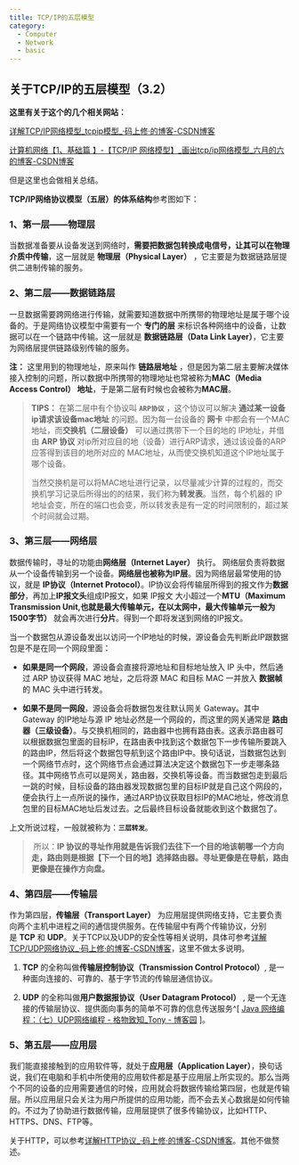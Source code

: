 ```yaml
---
title: TCP/IP的五层模型
category:
  - Computer
  - Network
  - basic
---
```


## 关于TCP/IP的五层模型（3.2）

**这里有关于这个的几个相关网站：**

[详解TCP/IP网络模型_tcpip模型_·码上修·的博客-CSDN博客](https://blog.csdn.net/wuyuhang0803/article/details/126305206)

[计算机网络【1、基础篇 】-【TCP/IP 网络模型】_画出tcp/ip网络模型_六月的六的博客-CSDN博客](https://blog.csdn.net/dearand/article/details/126135088)

但是这里也会做相关总结。

**TCP/IP网络协议模型（五层）的体系结构**参考图如下：

### 1、第一层——物理层

当数据准备要从设备发送到网络时，**需要把数据包转换成电信号，让其可以在物理介质中传输**，这一层就是 **物理层（Physical Layer）** ，它主要是为数据链路层提供二进制传输的服务。

### 2、第二层——数据链路层

一旦数据需要跨网络进行传输，就需要知道数据中所携带的物理地址是属于哪个设备的。于是网络协议模型中需要有一个 **专门的层** 来标识各种网络中的设备，让数据可以在一个链路中传输。这一层就是 **数据链路层（Data Link Layer）**，它主要为网络层提供链路级别传输的服务。

**注：** 这里用到的物理地址，原来叫作 **链路层地址** ，但是因为第二层主要解决媒体接入控制的问题，所以数据中所携带的物理地址也常被称为**MAC（Media Access Control） 地址**，于是第二层有时候也会被称为**MAC层**。

> **TIPS：** 在第二层中有个协议叫 **`ARP协议`** ，这个协议可以解决 **通过某一设备ip请求该设备mac地址** 的问题。因为每一台设备的 **网卡** 中都会有一个MAC地址，而**交换机（二层设备）** 可以通过携带下一个目的地的 IP地址，并借由 **ARP 协议** 对ip所对应目的地（设备）进行ARP请求，通过该设备的ARP应答得到该目的地所对应的 MAC地址，从而使交换机知道这个IP地址属于哪个设备。
>
> 当然交换机是可以将MAC地址进行记录，以尽量减少计算的过程的，而交换机学习记录后所得出的的结果，我们称为**转发表**。当然，每个机器的 IP 地址会变，所在的端口也会变，所以转发表是有一定的时间限制的，超过某个时间就会过期。

### 3、第三层——网络层

数据传输时，寻址的功能由**网络层（Internet Layer）** 执行。 网络层负责将数据从一个设备传输到另一个设备。**网络层也被称为IP层**。因为网络层最常使用的协议，就是 **IP协议（Internet Protocol）**。IP协议会将传输层所得到的报文作为**数据部分**，再加上**IP报文头**组成IP报文，如果 IP报文 大小超过一个**MTU（Maximum Transmission Unit,也就是最大传输单元，在以太网中，最大传输单元一般为1500字节）** 就会再次进行**分片**。得到一个即将发送到网络的IP报文。

当一个数据包从源设备发出以访问一个IP地址的时候，源设备会先判断此IP跟数据包是不是在同一个网段里面：

- **如果是同一个网段**，源设备会直接将源地址和目标地址放入 IP 头中，然后通过 ARP 协议获得 MAC 地址，之后将源 MAC 和目标 MAC 一并放入 **数据帧** 的 MAC 头中进行转发。

- **如果不是同一网段**，源设备会将数据包发往默认网关 Gateway。其中 Gateway 的IP地址与源 IP 地址必然是一个网段的，而这里的网关通常是 **路由器（三级设备）**。与交换机相同的，路由器中也拥有路由表。这表示路由器可以根据数据包里面的目标IP，在路由表中找到这个数据包下一步传输所要跳入的路由IP，然后将这个数据包导航到这个路由IP中。换句话说，当数据包达到一个网络节点时，这个网络节点会通过算法决定这个数据包下一步走哪条路径。其中网络节点可以是网关，路由器，交换机等设备。而当数据包走到最后一跳的时候，目标设备的路由器发现数据包里的目标IP就是自己这个网段的，便会执行上一点所说的操作，通过ARP协议获取目标IP的MAC地址，修改消息包里的目标MAC地址后发过去。之后最终目标设备就能收到这个数据包了。

上文所说过程，一般就被称为：**`三层转发`**。

> ​ 所以：**IP 协议的寻址作用就是告诉我们去往下一个目的地该朝哪一个方向走，路由则是根据【下一个目的地】选择路由器。寻址更像是在导航，路由更像是在操作方向盘。**

### 4、第四层——传输层

作为第四层，**传输层（Transport Layer）** 为应用层提供网络支持，它主要负责向两个主机中进程之间的通信提供服务。在传输层中有两个传输协议，分别是 **TCP** 和 **UDP**。关于TCP以及UDP的安全性等相关说明，具体可参考[详解TCP/UDP网络协议_·码上修·的博客-CSDN博客](https://wuyuhang.blog.csdn.net/article/details/126233895?spm=1001.2014.3001.5502)，这里不做太多说明。

1. **TCP** 的全称叫做**传输层控制协议（Transmission Control Protocol）**, 是一种面向连接的、可靠的、基于字节流的传输层通信协议。

2. **UDP** 的全称叫做**用户数据报协议（User Datagram Protocol）** , 是一个无连接的传输层协议、提供面向事务的简单不可靠的信息传送服务^[ [Java 网络编程：（七）UDP网络编程 - 格物致知_Tony - 博客园](https://www.cnblogs.com/niujifei/p/14878945.html) ]。

### 5、第五层——应用层

我们能直接接触到的应用软件等，就处于**应用层（Application Layer）**，换句话说，我们在电脑和手机中所使用的应用软件都是基于应用层上所实现的。那么当两个不同的设备的应用需要通信的时候，应用就会将数据传输给第四层，也就是传输层。所以应用层只会关注为用户所提供的应用功能，而不会去关心数据是如何传输的。不过为了协助进行数据传输，应用层提供了很多传输协议，比如HTTP、HTTPS、DNS、FTP等。

关于HTTP，可以参考[详解HTTP协议_·码上修·的博客-CSDN博客](https://wuyuhang.blog.csdn.net/article/details/126155792?spm=1001.2014.3001.5502)。其他不做赘述。
